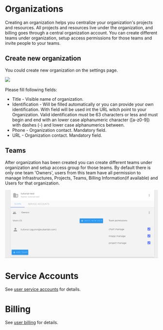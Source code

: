 # Organizations
Creating an organization helps you centralize your organization's projects and resources. All projects and resources live under the organization, and billing goes through a central organization account. You can create different teams under organization, setup access permissions for those teams and invite people to your teams.
## Create new organization
You could create new organization on the settings page.

![](/img/settings/settting3.png)

Please fill following fields:

* Title - Visible name of organization.
* Identification - Will be filled automatically or you can provide your own identification. With field will be used int the URL witch point to your Organization. Valid identification must be 63 characters or less and must begin and end with an lower case alphanumeric character ([a-z0-9]) with dashes (-) and lower case alphanumerics between. 
* Phone - Organization contact. Mandatory field.
* URL - Organization contact. Mandatory field.

## Teams
After organization has been created you can create different teams under organization and setup access group for those teams. By default there is only one team 'Owners', users from this team have all permission to manage Infrastructures, Projects, Teams, Billing Information(if available) and Users for that organization.

![](/img/settings/settings4.png)

# Service Accounts
See [user service accounts](/Settings/User.md#service-accounts) for details.
# Billing
See [user billing](/Settings/User.md#billing) for details.

